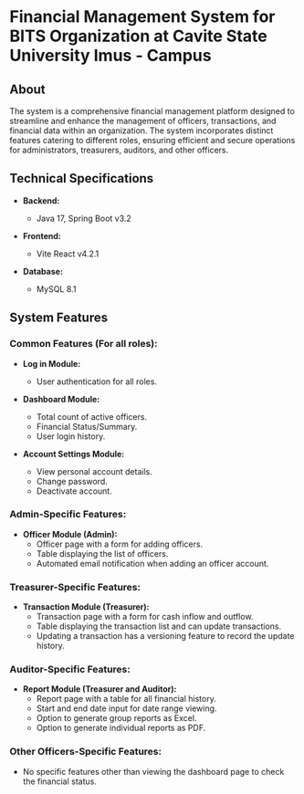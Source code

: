 # Financial Management System for BITS Organization at Cavite State University Imus - Campus

## About

The system is a comprehensive financial management platform designed to streamline and enhance the management of officers, transactions, and financial data within an organization. The system incorporates distinct features catering to different roles, ensuring efficient and secure operations for administrators, treasurers, auditors, and other officers.

## Technical Specifications

- **Backend:**
  - Java 17, Spring Boot v3.2

- **Frontend:**
  - Vite React v4.2.1

- **Database:**
  - MySQL 8.1

## System Features

### Common Features (For all roles):

- **Log in Module:**
  - User authentication for all roles.

- **Dashboard Module:**
  - Total count of active officers.
  - Financial Status/Summary.
  - User login history.

- **Account Settings Module:**
  - View personal account details.
  - Change password.
  - Deactivate account.

### Admin-Specific Features:

- **Officer Module (Admin):**
  - Officer page with a form for adding officers.
  - Table displaying the list of officers.
  - Automated email notification when adding an officer account.

### Treasurer-Specific Features:

- **Transaction Module (Treasurer):**
  - Transaction page with a form for cash inflow and outflow.
  - Table displaying the transaction list and can update transactions.
  - Updating a transaction has a versioning feature to record the update history.

### Auditor-Specific Features:

- **Report Module (Treasurer and Auditor):**
  - Report page with a table for all financial history.
  - Start and end date input for date range viewing.
  - Option to generate group reports as Excel.
  - Option to generate individual reports as PDF.

### Other Officers-Specific Features:

- No specific features other than viewing the dashboard page to check the financial status.
